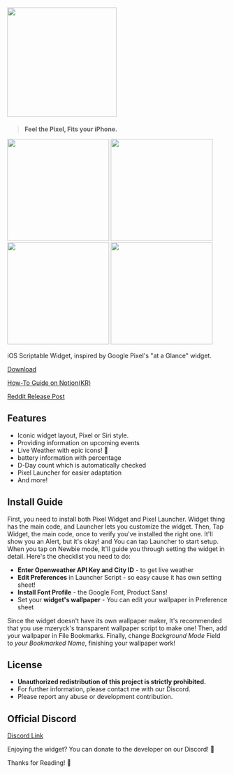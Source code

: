 # <img width="250" src="https://user-images.githubusercontent.com/63099769/103135730-b1e24b80-46fd-11eb-9624-55926815f4b6.png">
> **Feel the Pixel, Fits your iPhone.**
<div>
<img width="233" src="https://user-images.githubusercontent.com/63099769/103135807-68dec700-46fe-11eb-9fd6-54af1b9e0d42.png">
<img width="233" src="https://user-images.githubusercontent.com/63099769/103135806-67ad9a00-46fe-11eb-80ca-7efd4d050a12.png">
<img width="233" src="https://user-images.githubusercontent.com/63099769/103135805-654b4000-46fe-11eb-841a-ef9e851696fa.png">
<img width="233" src="https://user-images.githubusercontent.com/63099769/103135808-6a0ff400-46fe-11eb-83fa-797b0b487904.png">
<img widre="233" sec="https://github.com/jojo-mp4/pixel-widget/blob/main/027AFC15-1A91-48F0-9D3B-7F763BD6CDDD.png">
</div>

iOS Scriptable Widget, inspired by Google Pixel's "at a Glance" widget.


[Download](https://github.com/xkfdhr/pixel-widget/releases)

[How-To Guide on Notion(KR)](https://www.notion.so/Pixel-Widget-2-0-7e80cc7c72e54ec0bf28353df81cf073)

[Reddit Release Post](https://www.reddit.com/r/Scriptable/comments/kk1kgi/meet_pixel_widget_feel_the_pixel_fits_your_iphone/)

## Features
- Iconic widget layout, Pixel or Siri style.
- Providing information on upcoming events
- Live Weather with epic icons! 🌈
- battery information with percentage
- D-Day count which is automatically checked
- Pixel Launcher for easier adaptation
- And more!

## Install Guide
First, you need to install both Pixel Widget and Pixel Launcher.
Widget thing has the main code, and Launcher lets you customize the widget.
Then, Tap Widget, the main code, once to verify you've installed the right one. It'll show you an Alert, but it's okay! and You can tap Launcher to start setup. When you tap on Newbie mode, It'll guide you through setting the widget in detail. Here's the checklist you need to do:
- **Enter Openweather API Key and City ID** - to get live weather
- **Edit Preferences** in Launcher Script - so easy cause it has own setting sheet!
- **Install Font Profile** - the Google Font, Product Sans!
- Set your **widget's wallpaper** - You can edit your wallpaper in Preference sheet

Since the widget doesn't have its own wallpaper maker, It's recommended that you use mzeryck's transparent wallpaper script to make one!
Then, add your wallpaper in File Bookmarks. Finally, change *Background Mode* Field to *your Bookmarked Name*, finishing your wallpaper work!

## License
- **Unauthorized redistribution of this project is strictly prohibited.**
- For further information, please contact me with our Discord.
- Please report any abuse or development contribution.

## Official Discord
[Discord Link](https://discord.gg/BCP2S7BdaC)

Enjoying the widget? You can donate to the developer on our Discord! 🎁


Thanks for Reading! 💜
